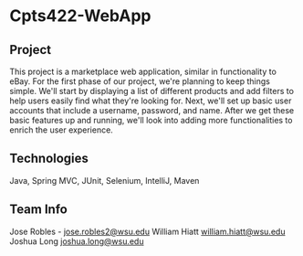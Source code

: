 # Cpts422-WebApp

## Project
This project is a marketplace web application, similar in functionality to eBay. For the first phase of our project, we're planning to keep things simple. We'll start by displaying a list of different products and add filters to help users easily find what they're looking for. Next, we'll set up basic user accounts that include a username, password, and name. After we get these basic features up and running, we'll look into adding more functionalities to enrich the user experience.

## Technologies
Java, Spring MVC, JUnit, Selenium, IntelliJ, Maven

## Team Info
Jose Robles - jose.robles2@wsu.edu
William Hiatt william.hiatt@wsu.edu
Joshua Long joshua.long@wsu.edu
